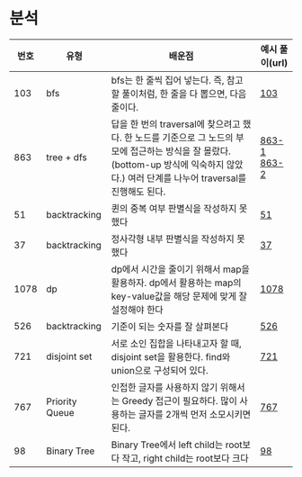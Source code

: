 # 분석

| 번호 | 유형           | 배운점                                                                                                                                                                                   | 예시 풀이(url)                                                                                                                                                                                                                                                                                                |
| ---- | -------------- | ---------------------------------------------------------------------------------------------------------------------------------------------------------------------------------------- | ------------------------------------------------------------------------------------------------------------------------------------------------------------------------------------------------------------------------------------------------------------------------------------------------------------- |
| 103  | bfs            | bfs는 한 줄씩 집어 넣는다. 즉, 참고할 풀이처럼, 한 줄을 다 뽑으면, 다음 줄이다.                                                                                                          | [103](https://leetcode.com/problems/binary-tree-zigzag-level-order-traversal/discuss/33825/c%2B%2B-5ms-version%3A-one-queue-and-without-reverse-operation-by-using-size-of-each-level)                                                                                                                        |
| 863  | tree + dfs     | 답을 한 번의 traversal에 찾으려고 했다. 한 노드를 기준으로 그 노드의 부모에 접근하는 방식을 잘 몰랐다. (bottom-up 방식에 익숙하지 않았다.) 여러 단계를 나누어 traversal를 진행해도 된다. | [863-1](https://leetcode.com/problems/all-nodes-distance-k-in-binary-tree/discuss/143775/very-easy-to-understand-c%2B%2B-solution.) <br> [863-2](<https://leetcode.com/problems/all-nodes-distance-k-in-binary-tree/discuss/143798/1ms-beat-100-simple-Java-dfs-with(without)-hashmap-including-explanation>) |
| 51   | backtracking   | 퀸의 중복 여부 판별식을 작성하지 못했다                                                                                                                                                  | [51](https://leetcode.com/problems/n-queens/discuss/19808/Accepted-4ms-c%2B%2B-solution-use-backtracking-and-bitmask-easy-understand.)                                                                                                                                                                        |
| 37   | backtracking   | 정사각형 내부 판별식을 작성하지 못했다                                                                                                                                                   | [37](https://leetcode.com/problems/sudoku-solver/discuss/15752/Straight-Forward-Java-Solution-Using-Backtracking)                                                                                                                                                                                             |
| 1078 | dp             | dp에서 시간을 줄이기 위해서 map을 활용하자. dp에서 활용하는 map의 key-value값을 해당 문제에 맞게 잘 설정해야 한다                                                                        | [1078](https://leetcode.com/problems/longest-string-chain/discuss/294890/JavaC%2B%2BPython-DP-Solution)                                                                                                                                                                                                       |
| 526  | backtracking   | 기준이 되는 숫자를 잘 살펴본다                                                                                                                                                           | [526](https://leetcode.com/problems/beautiful-arrangement/solution/)                                                                                                                                                                                                                                          |
| 721  | disjoint set   | 서로 소인 집합을 나타내고자 할 때, disjoint set을 활용한다. find와 union으로 구성되어 있다.                                                                                              | [721](https://leetcode.com/problems/accounts-merge/solution/)                                                                                                                                                                                                                                                 |
| 767  | Priority Queue | 인접한 글자를 사용하지 않기 위해서는 Greedy 접근이 필요하다. 많이 사용하는 글자를 2개씩 먼저 소모시키면 된다.                                                                            | [767](https://leetcode.com/submissions/detail/467606853/)                                                                                                                                                                                                                                                     |
| 98   | Binary Tree    | Binary Tree에서 left child는 root보다 작고, right child는 root보다 크다                                                                                                                  | [98](https://leetcode.com/submissions/detail/468511882/)                                                                                                                                                                                                                                                      |
